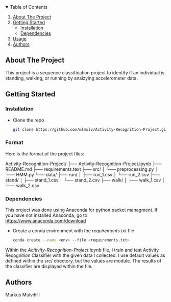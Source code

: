<details open="open">
  <summary>Table of Contents</summary>
  <ol>
    <li>
      <a href="#about-the-project">About The Project</a>
    </li>
    <li>
      <a href="#getting-started">Getting Started</a>
      <ul>
        <li><a href="#installation">Installation</a></li>
	<li><a href="#dependencies">Dependencies</a></li>
      </ul>
    </li>
    <li><a href="#usage">Usage</a></li>
    <li><a href="#authors">Authors</a></li>
  </ol>
</details>

<!-- ABOUT THE PROJECT -->
## About The Project

This project is a sequence classification project to identify if an individual is standing, walking, or running by analzying accelerometer data.

<!-- GETTING STARTED -->
## Getting Started

### Installation

*  Clone the repo
   ```sh
   git clone https://github.com/mlmulv/Activity-Recognition-Project.git

   ```

### Format 

Here is the format of the project files:

Activity-Recognition-Project/
├── Activity-Recognition-Project.ipynb
├── README.md
├── requirements.text
├── src/
│   └── preprocessing.py
│   └── HMM.py
└── data/
    ├── run/
    │   ├── run_1.csv 
    │   └── run_2.csv
    ├── stand/
    │   ├── stand_1.csv 
    │   └── stand_2.csv
    ├── walk/
    │   ├── walk_1.csv 
    │   └── walk_2.csv

### Dependencies

This project was done using Anaconda for python packet managment. If you have not installed Anaconda, go to https://www.anaconda.com/download

* Create a conda environment with the *requirements.txt* file
   ```sh
   conda create --name <env> --file <requirements.txt>

   ```
<!-- USAGE -->

Within the *Acitivity-Recognition-Project.ipynb* file, I train and test Activity Recognition Classifier with the given data I collected. I use default values as defined within the src/ directory, but the values are module. The results of the classifier are displayed within the file.
	

<!-- Authors -->
## Authors

Markus Mulvihill